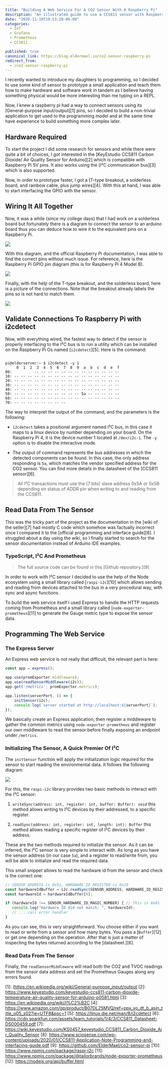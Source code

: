 ```yaml
---
title: "Building A Web Service For A CO2 Sensor With A Raspberry Pi"
description: "An illustrated guide to use a CCS811 sensor with Raspberry Pi"
date: "2020-11-19T19:53:28-06:00"
categories: 
  - IoT
  - Grafana
  - Prometheus
  - CCS811

published: true
canonical_link: https://blog.eldermael.io/co2-sensor-raspberry-pi
redirect_from:
  - /co2-sensor-raspberry-pi
---
```


I recently wanted to introduce my daughters to programming, so I decided
to use some kind of sensor to prototype a small application and teach them
how to make hardware and software work in tandem as I believe having something
physical would be more interesting than me typing on a REPL.

Now, I knew a raspberry pi had a way to connect sensors using its [General-purpose
input/output][1] pins, so I decided to build a non-trivial application to 
get used to the programming model and at the same time have experience to build 
something more complex later.

## Hardware Required

To start the project I did some research for sensors and while there were quite a
bit of choices, I got interested in the [KeyEstudio CCS811 Carbon Dioxide/ Air Quality 
Sensor for Arduino][2] which is compatible with Raspberry Pi 5V pins. It also works 
using the [I²C communication bus][3] which is also supported.

Now, in order to prototype faster, I got a [T-type breakout, a solderless board, and
rainbow cable, plus jump wires][4]. With this at hand, I was able to start interfacing 
the GPIO with the sensor.

## Wiring It All Together

Now, it was a while (since my college days) that I had work on a solderless board but
fortunately there is a diagram to connect the sensor to an arduino board thus you
can deduce how to wire it to the equivalent pins on a Raspberry Pi.

![](./sensor-connection.png)

With this diagram, and the official Raspberry Pi documentation, I was able to find the
correct pins without much issue. For reference, here is the Raspberry Pi GPIO pin
diagram (this is for Raspberry Pi 4 Model B).

![](./gpio-pins.png)

Finally, with the help of the T-type breakout, and the solderless board, here is a picture
of the connections. Note that the breakout already labels the pins so is not hard
to match them.

![](./solderless-board-connections.jpeg)

## Validate Connections To Raspberry Pi with i2cdetect

Now, with everything wired, the fastest way to detect if the sensor is properly interfacing
to the I²C bus is to run a utility which can be installed on the Raspberry Pi Os named
[`i2cdetect`][5]. Here is the command:

```shell script

pi@elderserver:~ $ i2cdetect -y 1
     0  1  2  3  4  5  6  7  8  9  a  b  c  d  e  f
00:          -- -- -- -- -- -- -- -- -- -- -- -- --
10: -- -- -- -- -- -- -- -- -- -- -- -- -- -- -- --
20: -- -- -- -- -- -- -- -- -- -- -- -- -- -- -- --
30: -- -- -- -- -- -- -- -- -- -- -- -- -- -- -- --
40: -- -- -- -- -- -- -- -- -- -- -- -- -- -- -- --
50: -- -- -- -- -- -- -- -- -- -- 5a -- -- -- -- --
60: -- -- -- -- -- -- -- -- -- -- -- -- -- -- -- --
70: -- -- -- -- -- -- -- --

```

The way to interpret the output of the command, and the parameters is the following:

*  `i2cdetect` takes a positional argument named I²C bus, in this case it maps to a
    linux device by number depending on your board. On the Raspberry Pi 4, it is the
    device number 1 located at `/dev/i2c-1`. The `-y` option is to disable the interactive
    mode.

*  The output of command represents the bus addresses in which the detected components
   can be found. In this case, the only address responding is `5a`, which matches the
   vendor specified address for the CO2 sensor. You can find more details in the
   datasheet of the [CCS811 sensor][6].
   
> All I²C transactions must use the (7 bits) slave address 0x5A or 0x5B depending on 
> status of ADDR pin when writing to and reading from the CCS811.

## Read Data From The Sensor

This was the tricky part of the project as the documentation in the [wiki of the seller][7]
had mostly C code which somehow was factually incorrect once I compared it to the
[official programming and interface guide][8]. I struggled about a day using the wiki, so
I finally started to search for the sensor documentation instead of Arduino IDE examples.

### TypeScript, I²C And Prometheus

> The full source code can be found in this [Github repository.][9]

In order to work with I²C sensor I decided to use the help of the Node ecosystem using a
small library called [`raspi-i2c`][10] which allows sending and reading from devices
attached to the bus in a very procedural way, with sync and async functions.

To build the web service itself I used Express to handle the HTTP requests coming from
Prometheus and a small library called [`node-exporter-prometheus`][11] to generate the Gauge
metric type to expose the sensor data.

## Programming The Web Service

### The Express Server

An Express web service is not really that difficult, the relevant part is here:

```javascript
const app = express();

app.use(promExporter.middleware);
app.use(readSensorMiddleware(i2c));
app.get('/metrics', promExporter.metrics);

app.listen(serverPort, () => {
    initSensor(i2c);
    console.log(`server started at http://localhost:${serverPort}`);
});
```

We basically create an Express application, then register a middleware to gather the
common metrics using `node-exporter-prometheus` and register our own middleware to read
the sensor before finally exposing an endpoint under `/metrics`.

### Initializing The Sensor, A Quick Premier Of I²C

The `initSensor` function will apply the initialization logic required for the
sensor to start reading the environmental data. It follows the following diagram:

![](./state-machine.png)

For this, the `raspi-i2c` library provides two basic methods to interact with the
I²C sensor:

1. `writeSync(address: int, register: int, buffer: Buffer): void` this method allows
    writing to I²C devices by their addressed, to a specific register.

1. `readSync(address: int, register: int, length: int): Buffer` this method allows
    reading a specific register of I²C devices by their address.
    
These are the two methods required to initialize the sensor. As it can be inferred,
the I²C sensor is very simple to interact with. As long as you have the sensor
address (in our case `5a`), and a register to read/write from, you will be able to
initialize and read the required data.

 This small snippet allows to read the hardware id from the sensor and check is the
 correct one:
 
 ```javascript
// SENSOR_ADDRESS is 0x5a, HARDWARE_ID_REGISTER is 0x20
const hardwareIdBuffer = i2c.readSync(SENSOR_ADDRESS, HARDWARE_ID_REGISTER, 1);
const hardwareId = hardwareIdBuffer[0];

if (hardwareId !== SENSOR_HARDWARE_ID_MAGIC_NUMBER) { // This is 0x81
    console.log("Hardware ID did not match: ", hardwareId);
    // ... call error handler
}
```

As you can see, this is very straightforward. You choose either if you want to read
or write from a sensor and how many bytes. You pass a [`Buffer`][12] or get one
depending on the operation. After that is just a matter of inspecting the bytes
returned according to the [datasheet.][6].

### Read Data From The Sensor

Finally, the `readSensorMiddleware` will read both the CO2 and TVOC readings from the
sensor data address and set the Prometheus Gauges along any errors found.


[1]: (https://en.wikipedia.org/wiki/General-purpose_input/output
[2]: https://www.keyestudio.com/keyestudio-ccs811-carbon-dioxide-temperature-air-quality-sensor-for-arduino-p0581.html
[3]: https://en.wikipedia.org/wiki/I%C2%B2C
[4]: https://www.amazon.com/gp/product/B07DL25MVQ/ref=ppx_yo_dt_b_asin_title_o05_s02?ie=UTF8&psc=1
[5]: https://linux.die.net/man/8/i2cdetect
[6]: https://cdn.sparkfun.com/assets/learn_tutorials/1/4/3/CCS811_Datasheet-DS000459.pdf
[7]: https://wiki.keyestudio.com/KS0457_keyestudio_CCS811_Carbon_Dioxide_Air_Quality_Sensor
[8]: https://www.sciosense.com/wp-content/uploads/2020/01/CCS811-Application-Note-Programming-and-interfacing-guide.pdf
[9]: https://github.com/ElderMael/co2-sensor-pi
[10]: https://www.npmjs.com/package/raspi-i2c
[11]: https://www.npmjs.com/package/@tailorbrands/node-exporter-prometheus
[12]: https://nodejs.org/api/buffer.html